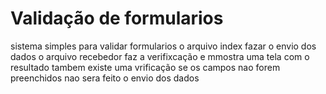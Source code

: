 # Validação de formularios

sistema simples para validar formularios o arquivo index fazar o envio dos dados
o arquivo recebedor faz a verifixcação e mmostra uma tela com o resultado
tambem existe uma vrificação se os campos nao forem preenchidos nao sera feito o 
envio dos dados
